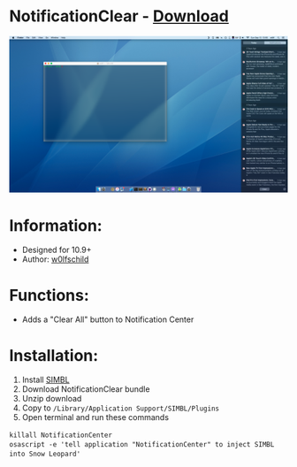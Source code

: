 # NotificationClear - [Download](https://github.com/w0lfschild/SIMBLPlugins/raw/master/NotificationClear/NotificationClear.zip)

![Preview](NotificationClear.png)

# Information:

- Designed for 10.9+
- Author: [w0lfschild](https://github.com/w0lfschild)

# Functions:

- Adds a "Clear All" button to Notification Center

# Installation:

1. Install [SIMBL](http://www.culater.net/software/SIMBL/SIMBL.php)
2. Download NotificationClear bundle
3. Unzip download
4. Copy to `/Library/Application Support/SIMBL/Plugins`
5. Open terminal and run these commands    

 

`killall NotificationCenter`    
`osascript -e 'tell application "NotificationCenter" to inject SIMBL into Snow Leopard'`
